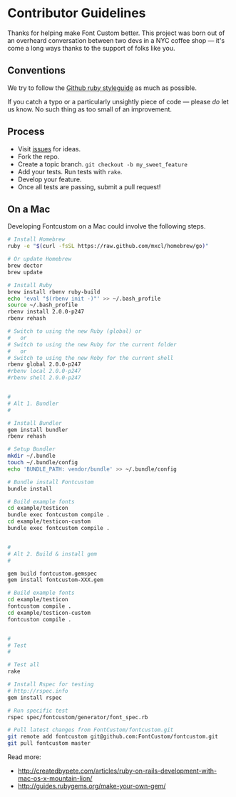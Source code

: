 # Contributor Guidelines

Thanks for helping make Font Custom better. This project was born out of an overheard conversation between two devs in a NYC coffee shop — it's come a long ways thanks to the support of folks like you.

## Conventions

We try to follow the [Github ruby styleguide](https://github.com/styleguide/ruby) as much as possible. 

If you catch a typo or a particularly unsightly piece of code — please _do_ let us know. No such thing as too small of an improvement.

## Process

* Visit [issues](https://github.com/FontCustom/fontcustom/issues) for ideas.
* Fork the repo.
* Create a topic branch. `git checkout -b my_sweet_feature`
* Add your tests. Run tests with `rake`.
* Develop your feature.
* Once all tests are passing, submit a pull request!

## On a Mac

Developing Fontcustom on a Mac could involve the following steps.

```sh
# Install Homebrew
ruby -e "$(curl -fsSL https://raw.github.com/mxcl/homebrew/go)"

# Or update Homebrew
brew doctor
brew update

# Install Ruby
brew install rbenv ruby-build
echo 'eval "$(rbenv init -)"' >> ~/.bash_profile
source ~/.bash_profile
rbenv install 2.0.0-p247
rbenv rehash

# Switch to using the new Ruby (global) or
#   or
# Switch to using the new Ruby for the current folder
#   or
# Switch to using the new Roby for the current shell
rbenv global 2.0.0-p247
#rbenv local 2.0.0-p247
#rbenv shell 2.0.0-p247


#
# Alt 1. Bundler
#

# Install Bundler
gem install bundler
rbenv rehash

# Setup Bundler
mkdir ~/.bundle
touch ~/.bundle/config
echo 'BUNDLE_PATH: vendor/bundle' >> ~/.bundle/config

# Bundle install Fontcustom
bundle install

# Build example fonts
cd example/testicon
bundle exec fontcustom compile .
cd example/testicon-custom
bundle exec fontcustom compile .


#
# Alt 2. Build & install gem
#

gem build fontcustom.gemspec
gem install fontcustom-XXX.gem

# Build example fonts
cd example/testicon
fontcustom compile .
cd example/testicon-custom
fontcuston compile .


#
# Test
#

# Test all
rake

# Install Rspec for testing
# http://rspec.info
gem install rspec

# Run specific test
rspec spec/fontcustom/generator/font_spec.rb

# Pull latest changes from FontCustom/fontcustom.git
git remote add fontcustom git@github.com:FontCustom/fontcustom.git
git pull fontcustom master
```

Read more:
* http://createdbypete.com/articles/ruby-on-rails-development-with-mac-os-x-mountain-lion/
* http://guides.rubygems.org/make-your-own-gem/

